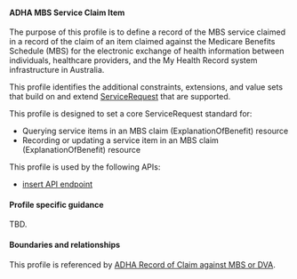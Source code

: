 #### ADHA MBS Service Claim Item
The purpose of this profile is to define a record of the MBS service claimed in a record of the claim of an item claimed against the Medicare Benefits Schedule (MBS) for the electronic exchange of health information between individuals, healthcare providers, and the My Health Record system infrastructure in Australia.

This profile identifies the additional constraints, extensions, and value sets that build on and extend [ServiceRequest](http://hl7.org/fhir/R4/list.html) that are supported. 

This profile is designed to set a core ServiceRequest standard for:
* Querying service items in an MBS claim (ExplanationOfBenefit) resource
* Recording or updating a service item in an MBS claim (ExplanationOfBenefit) resource

This profile is used by the following APIs:
* [insert API endpoint](StructureDefinition-TBD-1.html)


#### Profile specific guidance
TBD.


#### Boundaries and relationships
This profile is referenced by 
[ADHA Record of Claim against MBS or DVA](StructureDefinition-dh-explanationofbenefit-medicare-mbs-1.html).
